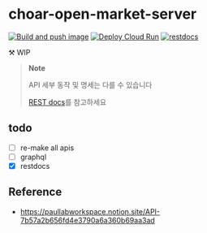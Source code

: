 # choar-open-market-server

[![Build and push image](https://github.com/sh-cho/choar-open-market-server/actions/workflows/build-image.yml/badge.svg)](https://github.com/sh-cho/choar-open-market-server/actions/workflows/build-image.yml)
[![Deploy Cloud Run](https://github.com/sh-cho/choar-open-market-server/actions/workflows/deploy.yml/badge.svg)](https://github.com/sh-cho/choar-open-market-server/actions/workflows/deploy.yml)
[![restdocs](https://github.com/sh-cho/choar-open-market-server/actions/workflows/pages.yml/badge.svg)](https://sh-cho.github.io/choar-open-market-server/)

⚒️ WIP

> **Note**
> 
> API 세부 동작 및 명세는 다를 수 있습니다
> 
> [REST docs](https://sh-cho.github.io/choar-open-market-server/)를 참고하세요

## todo
- [ ] re-make all apis
- [ ] graphql
- [x] restdocs

## Reference
- https://paullabworkspace.notion.site/API-7b57a2b656fd4e3790a6a360b69aa3ad
